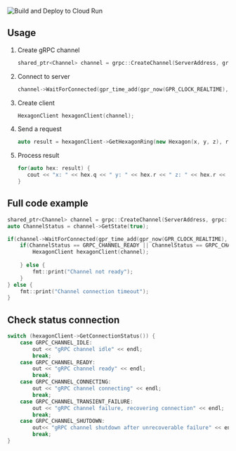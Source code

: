 ![Build and Deploy to Cloud Run](https://github.com/3vilM33pl3/hexgrpc/workflows/Build%20and%20Deploy%20to%20Cloud%20Run/badge.svg?branch=master)

## Usage

1. Create gRPC channel
    ```c++
    shared_ptr<Channel> channel = grpc::CreateChannel(ServerAddress, grpc::InsecureChannelCredentials());
    ```
2. Connect to server
    ```c++
    channel->WaitForConnected(gpr_time_add(gpr_now(GPR_CLOCK_REALTIME), gpr_time_from_seconds(10, GPR_TIMESPAN))))
    ```
3. Create client
    ```c++
    HexagonClient hexagonClient(channel);
    ```
4.  Send a request
    ```c++
    auto result = hexagonClient->GetHexagonRing(new Hexagon(x, y, z), r);
    ```
5. Process result
    ```c++
    for(auto hex: result) {
       cout << "x: " << hex.q << " y: " << hex.r << " z: " << hex.r << endl;
    }    
    ```

## Full code example
```c++
shared_ptr<Channel> channel = grpc::CreateChannel(ServerAddress, grpc::InsecureChannelCredentials());
auto ChannelStatus = channel->GetState(true);

if(channel->WaitForConnected(gpr_time_add(gpr_now(GPR_CLOCK_REALTIME), gpr_time_from_seconds(10, GPR_TIMESPAN)))) {
    if(ChannelStatus == GRPC_CHANNEL_READY || ChannelStatus == GRPC_CHANNEL_IDLE) {
        HexagonClient hexagonClient(channel);
        
    } else {
        fmt::print("Channel not ready");
    }
} else {
    fmt::print("Channel connection timeout");
}
```

## Check status connection
```c++
switch (hexagonClient->GetConnectionStatus()) {
    case GRPC_CHANNEL_IDLE:
        out << "gRPC channel idle" << endl;
        break;
    case GRPC_CHANNEL_READY:
        out << "gRPC channel ready" << endl;
        break;
    case GRPC_CHANNEL_CONNECTING:
        out << "gRPC channel connecting" << endl;
        break;
    case GRPC_CHANNEL_TRANSIENT_FAILURE:
        out << "gRPC channel failure, recovering connection" << endl;
        break;
    case GRPC_CHANNEL_SHUTDOWN:
        out<< "gRPC channel shutdown after unrecoverable failure" << endl;
        break;
}
```


